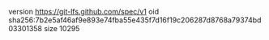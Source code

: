 version https://git-lfs.github.com/spec/v1
oid sha256:7b2e5af46af9e893e74fba55e435f7d16f19c206287d8768a79374bd03301358
size 10295
